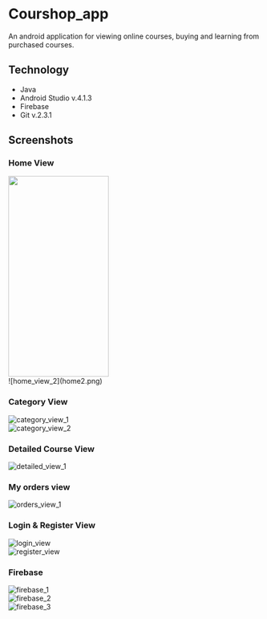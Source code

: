 # Courshop_app
An android application for viewing online courses, buying and learning from purchased courses.
</br>

## Technology
<ul>
  <li>Java</li>
  <li>Android Studio v.4.1.3</li>
  <li>Firebase</li>
  <li>Git v.2.3.1</li>
</ul>

## Screenshots
### Home View
<img src="home.png" height="400px" width="200px">
</br>
![home_view_2](home2.png)
</br>

### Category View
![category_view_1](categoryView.png)
</br>
![category_view_2](categoryView2.png)
</br>

### Detailed Course View
![detailed_view_1](DetailedView.png)
</br>

### My orders view
![orders_view_1](myOrdersView.png)
</br>

### Login & Register View
![login_view](loginView.png)
</br>
![register_view](registerView.png)
</br>

### Firebase 
![firebase_1](Firebase1.png)
</br>
![firebase_2](Firebase2.png)
</br>
![firebase_3](Firebase3.png)
</br>
